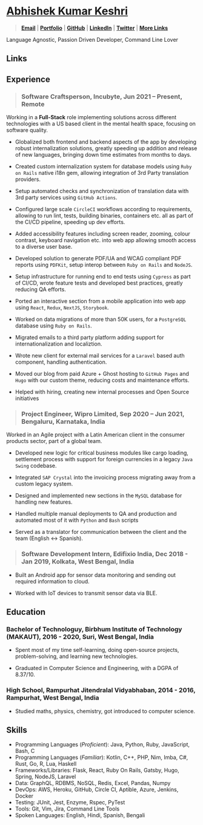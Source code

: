 # [Abhishek Kumar Keshri](https://2kabhishek.github.io)

> [**Email**](mailto:iam2kabhishek@gmail.com) | [**Portfolio**](https://2kabhishek.github.io) | [**GitHub**](https://github.com/2kabhishek) | [**LinkedIn**](https://www.linkedin.com/in/2kabhishek/) | [**Twitter**](https://twitter.com/2kabhishek) | [**More Links**](https://2kabhishek.github.io/links)

Language Agnostic, Passion Driven Developer, Command Line Lover

## Links

## Experience

> ### **Software Craftsperson, Incubyte,** Jun 2021 – **Present**, Remote

Working in a **Full-Stack** role implementing solutions across different technologies with a US based client in the mental health space, focusing on software quality.

-   Globalized both frontend and backend aspects of the app by developing robust internalization solutions, greatly speeding up addition and release of new languages, bringing down time estimates from months to days.

-   Created custom internalization system for database models using `Ruby on Rails` native i18n gem, allowing integration of 3rd Party translation providers.

-   Setup automated checks and synchronization of translation data with 3rd party services using `GitHub Actions`.

-   Configured large scale `CircleCI` workflows according to requirements, allowing to run lint, tests, building binaries, containers etc. all as part of the CI/CD pipeline, speeding up dev efforts.

-   Added accessibility features including screen reader, zooming, colour contrast, keyboard navigation etc. into web app allowing smooth access to a diverse user base.

-   Developed solution to generate PDF/UA and WCAG compliant PDF reports using `PDFKit`, setup interop between `Ruby on Rails` and `NodeJS`.

-   Setup infrastructure for running end to end tests using `Cypress` as part of CI/CD, wrote feature tests and developed best practices, greatly reducing QA efforts.

-   Ported an interactive section from a mobile application into web app using `React`, `Redux`, `NextJS`, `Storybook`.

-   Worked on data migrations of more than 50K users, for a `PostgreSQL` database using `Ruby on Rails`.

-   Migrated emails to a third party platform adding support for internationalization and localiztion.

-   Wrote new client for external mail services for a `Laravel` based auth component, handling authentication.

-   Moved our blog from paid Azure + Ghost hosting to `GitHub Pages` and `Hugo` with our custom theme, reducing costs and maintenance efforts.

-   Helped with hiring, creating new internal processes and Open Source initiatives

> ### **Project Engineer, Wipro Limited,** Sep 2020 – Jun 2021, Bengaluru, Karnataka, India

Worked in an Agile project with a Latin American client in the consumer products sector, part of a global team.

-   Developed new logic for critical business modules like cargo loading, settlement process with support for foreign currencies in a legacy `Java Swing` codebase.

-   Integrated `SAP Crystal` into the invoicing process migrating away from a custom legacy system.

-   Designed and implemented new sections in the `MySQL` database for handling new features.

-   Handled multiple manual deployments to QA and production and automated most of it with `Python` and `Bash` scripts

-   Served as a translator for communication between the client and the team (English <-> Spanish).

> ### **Software Development Intern, Edifixio India,** Dec 2018 - Jan 2019, Kolkata, West Bengal, India

-   Built an Android app for sensor data monitoring and sending out required information to cloud.

-   Worked with IoT devices to transmit sensor data via BLE.

## Education

### **Bachelor of Technologuy, Birbhum Institute of Technology (MAKAUT)**, 2016 - 2020, Suri, West Bengal, India

-   Spent most of my time self-learning, doing open-source projects, problem-solving, and learning new technologies.

-   Graduated in Computer Science and Engineering, with a DGPA of 8.37/10.

### **High School, Rampurhat Jitendralal Vidyabhaban**, 2014 - 2016, Rampurhat, West Bengal, India

-   Studied maths, physics, chemistry, got introduced to computer science.

## Skills

-   Programming Languages (_Proficient_):
    Java, Python, Ruby, JavaScript, Bash, C
-   Programming Languages (_Familiar_):
    Kotlin, C++, PHP, Nim, Imba, C#, Rust, Go, R, Lua, Haskell
-   Frameworks/Libraries:
    Flask, React, Ruby On Rails, Gatsby, Hugo, Spring, NodeJS, Laravel
-   Data:
    GraphQL, RDBMS, NoSQL, Redis, Excel, Pandas, Numpy
-   DevOps:
    AWS, Heroku, GitHub, Circle CI, Aptible, Azure, Jenkins, Docker
-   Testing:
    JUnit, Jest, Enzyme, Rspec, PyTest
-   Tools:
    Git, Vim, Jira, Command Line Tools
-   Spoken Languages:
    English, Hindi, Spanish, Bengali
